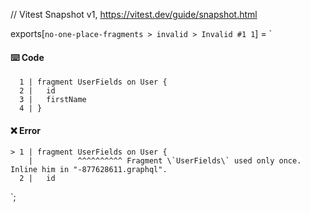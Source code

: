 // Vitest Snapshot v1, https://vitest.dev/guide/snapshot.html

exports[`no-one-place-fragments > invalid > Invalid #1 1`] = `
#### ⌨️ Code

      1 | fragment UserFields on User {
      2 |   id
      3 |   firstName
      4 | }

#### ❌ Error

    > 1 | fragment UserFields on User {
        |          ^^^^^^^^^^ Fragment \`UserFields\` used only once. Inline him in "-877628611.graphql".
      2 |   id
`;
